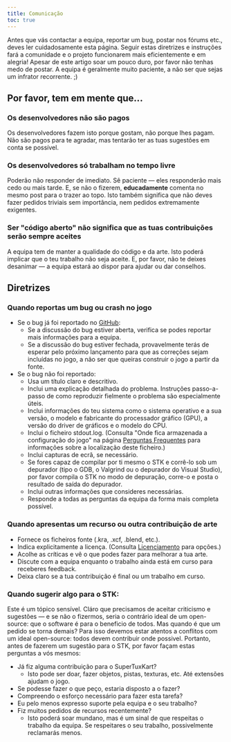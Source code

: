 ```yaml
---
title: Comunicação
toc: true
---
```

Antes que vás contactar a equipa, reportar um bug, postar nos fórums etc., deves ler cuidadosamente esta página. Seguir estas diretrizes e instruções fará a comunidade e o projeto funcionarem mais eficientemente e em alegria! Apesar de este artigo soar um pouco duro, por favor não tenhas medo de postar. A equipa é geralmente muito paciente, a não ser que sejas um infrator recorrente. ;)

## Por favor, tem em mente que...

### Os desenvolvedores não são pagos

Os desenvolvedores fazem isto porque gostam, não porque lhes pagam. Não são pagos para te agradar, mas tentarão ter as tuas sugestões em conta se possível.

### Os desenvolvedores só trabalham no tempo livre
Poderão não responder de imediato. Sê paciente — eles responderão mais cedo ou mais tarde. E, se não o fizerem, **educadamente** comenta no mesmo post para o trazer ao topo. Isto também significa que não deves fazer pedidos triviais sem importância, nem pedidos extremamente exigentes.

### Ser "código aberto" não significa que as tuas contribuições serão sempre aceites
A equipa tem de manter a qualidade do código e da arte. Isto poderá implicar que o teu trabalho não seja aceite. E, por favor, não te deixes desanimar — a equipa estará ao dispor para ajudar ou dar conselhos.

## Diretrizes

### Quando reportas um bug ou crash no jogo

* Se o bug já foi reportado no [GitHub](https://github.com/supertuxkart/stk-code/issues?q=is%3Aissue):
  * Se a discussão do bug estiver aberta, verifica se podes reportar mais informações para a equipa.
  * Se a discussão do bug estiver fechada, provavelmente terás de esperar pelo próximo lançamento para que as correções sejam incluídas no jogo, a não ser que queiras construir o jogo a partir da fonte.
* Se o bug não foi reportado:
  * Usa um título claro e descritivo.
  * Inclui uma explicação detalhada do problema. Instruções passo-a-passo de como reproduzir fielmente o problema são especialmente úteis.
  * Inclui informações do teu sistema como o sistema operativo e a sua versão, o modelo e fabricante do processador gráfico (GPU), a versão do driver de gráficos e o modelo do CPU.
  * Inclui o ficheiro stdout.log. (Consulta "Onde fica armazenada a configuração do jogo" na página [Perguntas Frequentes](FAQ) para informações sobre a localização deste ficheiro.)
  * Inclui capturas de ecrã, se necessário.
  * Se fores capaz de compilar por ti mesmo o STK e corrê-lo sob um depurador (tipo o GDB, o Valgrind ou o depurador do Visual Studio), por favor compila o STK no modo de depuração, corre-o e posta o resultado de saída do depurador.
  * Inclui outras informações que consideres necessárias.
  * Responde a todas as perguntas da equipa da forma mais completa possível.

### Quando apresentas um recurso ou outra contribuição de arte

* Fornece os ficheiros fonte (.kra, .xcf, .blend, etc.).
* Indica explicitamente a licença. (Consulta [Licenciamento](Licensing) para opções.)
* Acolhe as críticas e vê o que podes fazer para melhorar a tua arte.
* Discute com a equipa enquanto o trabalho ainda está em curso para receberes feedback.
* Deixa claro se a tua contribuição é final ou um trabalho em curso.

### Quando sugerir algo para o STK:

Este é um tópico sensível. Cláro que precisamos de aceitar criticismo e sugestões — e se não o fizermos, seria o contrário ideal de um open-source: que o software é para o beneficio de todos. Mas quando é que um pedido se torna demais? Para isso devemos estar atentos a conflitos com um ideal open-source: todos devem contribuir onde possivel. Portanto, antes de fazerem um sugestão para o STK, por favor façam estas perguntas a vós mesmos:

* Já fiz alguma contribuição para o SuperTuxKart?
  * Isto pode ser doar, fazer objetos, pistas, texturas, etc. Até extensões ajudam o jogo.
* Se podesse fazer o que peço, estaria disposto a o fazer?
* Compreendo o esforço necessário para fazer esta tarefa?
* Eu pelo menos expresso suporte pela equipa e o seu trabalho?
* Fiz muitos pedidos de recursos recentemente?
  * Isto poderá soar mundano, mas é um sinal de que respeitas o trabalho da equipa. Se respeitares o seu trabalho, possivelmente reclamarás menos.
